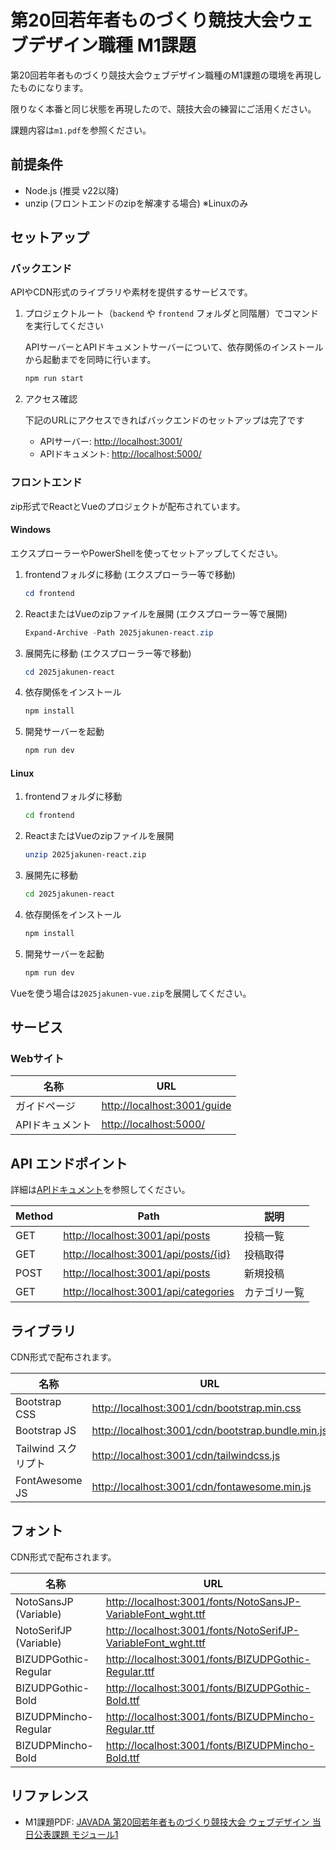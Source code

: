 # 第20回若年者ものづくり競技大会ウェブデザイン職種 M1課題

第20回若年者ものづくり競技大会ウェブデザイン職種のM1課題の環境を再現したものになります。

限りなく本番と同じ状態を再現したので、競技大会の練習にご活用ください。

課題内容は`m1.pdf`を参照ください。

## 前提条件

- Node.js (推奨 v22以降)
- unzip (フロントエンドのzipを解凍する場合) ※Linuxのみ

## セットアップ

### バックエンド

APIやCDN形式のライブラリや素材を提供するサービスです。

1. プロジェクトルート（`backend` や `frontend` フォルダと同階層）でコマンドを実行してください

    APIサーバーとAPIドキュメントサーバーについて、依存関係のインストールから起動までを同時に行います。

    ```zsh
    npm run start
    ```

2. アクセス確認

    下記のURLにアクセスできればバックエンドのセットアップは完了です

    - APIサーバー: <http://localhost:3001/>
    - APIドキュメント: <http://localhost:5000/>

### フロントエンド

zip形式でReactとVueのプロジェクトが配布されています。

#### Windows

エクスプローラーやPowerShellを使ってセットアップしてください。

1. frontendフォルダに移動 (エクスプローラー等で移動)

    ```powershell
    cd frontend
    ```

2. ReactまたはVueのzipファイルを展開 (エクスプローラー等で展開)

    ```powershell
    Expand-Archive -Path 2025jakunen-react.zip
    ```

3. 展開先に移動 (エクスプローラー等で移動)

    ```powershell
    cd 2025jakunen-react
    ```

4. 依存関係をインストール

    ```powershell
    npm install
    ```

5. 開発サーバーを起動

    ```powershell
    npm run dev
    ```

#### Linux

1. frontendフォルダに移動

    ```bash
    cd frontend
    ```

2. ReactまたはVueのzipファイルを展開

    ```bash
    unzip 2025jakunen-react.zip
    ```

3. 展開先に移動

    ```bash
    cd 2025jakunen-react
    ```

4. 依存関係をインストール

    ```bash
    npm install
    ```

5. 開発サーバーを起動

    ```bash
    npm run dev
    ```

Vueを使う場合は`2025jakunen-vue.zip`を展開してください。

## サービス

### Webサイト

| 名称| URL |
| --- | --- |
| ガイドページ | <http://localhost:3001/guide> |
| APIドキュメント | <http://localhost:5000/> |

## API エンドポイント

詳細は[APIドキュメント](http://localhost:5000/)を参照してください。

| Method | Path | 説明 |
| --- | --- | --- |
| GET | <http://localhost:3001/api/posts> | 投稿一覧 |
| GET | <http://localhost:3001/api/posts/{id}> | 投稿取得 |
| POST | <http://localhost:3001/api/posts> | 新規投稿 |
| GET | <http://localhost:3001/api/categories> | カテゴリ一覧 |

## ライブラリ

CDN形式で配布されます。

| 名称 | URL |
| --- | --- |
| Bootstrap CSS | <http://localhost:3001/cdn/bootstrap.min.css> |
| Bootstrap JS | <http://localhost:3001/cdn/bootstrap.bundle.min.js> |
| Tailwind スクリプト | <http://localhost:3001/cdn/tailwindcss.js> |
| FontAwesome JS | <http://localhost:3001/cdn/fontawesome.min.js> |

## フォント

CDN形式で配布されます。

| 名称 | URL |
| --- | --- |
| NotoSansJP (Variable) | <http://localhost:3001/fonts/NotoSansJP-VariableFont_wght.ttf> |
| NotoSerifJP (Variable) | <http://localhost:3001/fonts/NotoSerifJP-VariableFont_wght.ttf> |
| BIZUDPGothic-Regular | <http://localhost:3001/fonts/BIZUDPGothic-Regular.ttf> |
| BIZUDPGothic-Bold | <http://localhost:3001/fonts/BIZUDPGothic-Bold.ttf> |
| BIZUDPMincho-Regular | <http://localhost:3001/fonts/BIZUDPMincho-Regular.ttf> |
| BIZUDPMincho-Bold | <http://localhost:3001/fonts/BIZUDPMincho-Bold.ttf> |

## リファレンス

- M1課題PDF: [JAVADA 第20回若年者ものづくり競技大会 ウェブデザイン 当日公表課題 モジュール1](https://www.javada.or.jp/jyakunen20/20/kadai/11/11_02_toujitsukouhyoukadaiM1_20250808_wsedomo1.pdf)
